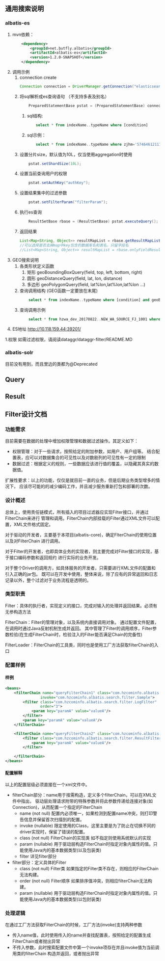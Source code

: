 ## 通用搜索说明
### albatis-es
1. mvn依赖：
	~~~xml
		<dependency>
			<groupId>net.butfly.albatis</groupId>
			<artifactId>albatis-es</artifactId>
			<version>1.2.0-SNAPSHOT</version>
		</dependency>
	~~~
1. 调用示例
	1. connection create
		~~~java
		Connection connection = DriverManager.getConnection("elasticsearch://phgacluster@10.120.173.60:39300");
		~~~
	1. 将sql解析成es查询语句 （不支持多表及别名）
		~~~java
			PreparedStatementBase pstat = (PreparedStatementBase) connection.prepareStatement(sql);
		~~~
		1. sql结构:
			~~~sql
				select * from indexName..typeName where [condition] 
			~~~
		2. sql示例：
			~~~sql
				select * from indexName..typeName where zjhm='574646121111111' and name like '.*tom.*'; 
			~~~
	2. 设置分片size，默认值为10L，仅当使用aggregation时使用
		~~~java
			pstat.setShardSize(10L);
		~~~
	3. 设置当前查询用户的权限
		~~~java
			pstat.setAuthKey("authKey");
		~~~
	4. 设置结果集中的过滤参数
		~~~java
			pstat.setFilterParam("filterParam");
		~~~
	5. 执行es查询
		~~~java
			ResultSetBase rbase = (ResultSetBase) pstat.executeQuery();			
		~~~
	6. 返回结果
		~~~java
		List<Map<String, Object>> resultMapList = rbase.getResultMapList();		
		//可以选择是否去掉map中key包含的数据库名和表名，只留字段名
		//List<Map<String, Object>> resultMapList = rbase.onlyFieldResult(rbase.getResultMapList());
		~~~
1. GEO搜索说明
	1. 各类形状定义函数
		1. 矩形 geoBoundingBoxQuery(field, top, left, bottom, right)
		1. 圆形 geoDistanceQuery(field, lat, lon, distance) 
		1. 多边形 geoPolygonQuery(field, lat%lon,lat%lon,lat%lon ...)
	1. 查询调用结构 (GEO函数一定要放在末尾)
		~~~sql
			select * from indexName..typeName where [condition] and geoBoundingBoxQuery(location, 3.0, 2.0, 1.5, 4.0)
		~~~
	1. 查询调用示例
		~~~sql
			select * from hzwa_dev_20170822..NEW_WA_SOURCE_FJ_1001 where geoBoundingBoxQuery(LOCATION, 30.1860760000000, 120.2812200000000, 30.1528250000000, 120.2975510000000) limit 100
		~~~	
1. ES地址
http://10.118.159.44:39201/

1.权限
	如需过滤权限，请阅读dataggr/dataggr-filter/README.MD
	
### albatis-solr    
目前没有用到，而且里边的类都为@Deprecated

    
## Query

## Result

## Filter设计文档

### 功能需求
目前需要在数据的处理中增加权限管理和数据过滤操作。其定义如下：
- 权限管理：对于一些请求，按照给定的附加参数，如用户、用户组等。
结合配置表，应可以对数据集合的可见性以及对数剧列的可见性有一定的限制
- 数据过滤：根据定义的规则，一些数据应该进行值的覆盖，以隐藏其真实的数据值。
 
扩展性要求：以上的功能，仅仅是就目前一直的业务，但是后期业务类型增多的情况下，
应该尽可能的的减少编码工作，并且减少服务重新打包和部署的次数。

### 设计概述
总体上，使用责任链模式，所有插入的项目过滤器应实现Filter接口，并通过FilterChain来进行
管理和调用。FilterChain内部挂载的Filter通过XML文件可以配置，XML文件格式固定。

对于驱动的开发者，主要基于本项目(albatis-core)，确定FlterChain的使用位置以及对FilterChain
进行调用。

对于Filter的开发者，也即具体业务的实现者，则主要完成对Filter接口的实现，基于接口编码参数和返回规约
进行实际的业务开发。

对于整个Driver的调用方，如具体服务的开发者，只需要进行XML文件的配置和引入正确的jar包。
既可以在开发中使用，整体来说，除了应有的异常返回和日志记录以外，整个过滤对于业务流程是透明的。

### 类型职责
Filter：具体的执行者，实现定义的接口，完成对输入的处理并返回结果。必须有无参构造方法

FilterChain：Filter的管理对象，以及系统内直接调用对象。
通过配置文件配置，在调用时通过Java反射机制生成并返回。
其中管理了Filter的调用顺序，Filter参数检验(在生成FilterChain时，检验注入的Filter能否满足Chain的完备性)

FilterLoader：FilterChain的工具类，同时也是使用工厂方法获取filterChain的入口
### 配置样例
#### 样例
```xml
<beans>
    <filterChain name="queryFilterChain1" class="com.hzcominfo.albatis.search.filter.BasicFilterChain"
                invoke="com.hzcominfo.albatis.search.filter.Sample">
        <filter class="com.hzcominfo.albatis.search.filter.LogFilter"
                order="3">
            <param key="paramA" value="valueA"/>
        </filter>
        <param key="paramA" value="valueA"/>
    </filterChain>

    <filterChain name="queryFilterChain2" class="com.hzcominfo.albatis.search.filter.BasicFilterChain">
        <filter class="com.hzcominfo.albatis.search.filter.ResultFilter">
            <param key="paramA" value="valueA"/>
        </filter>
        
    </filterChain>
</beans>
```
#### 配置解释
以上的配置层级必须直接在一个xml文件中。

* filterChain部分：name用于按需构造，定义多个filterChain，可以在XML文件中指出，
驱动层处理请求附带的特殊参数并将此参数传递给连接对象(如Connection)，从而配置一个指定的FilterChain
    - name   (not null) 配置内必须唯一，如果检测到配置name冲突，则打印警告信息并保留首次扫描到的配置。
    - invoke (nullable) 限定使用的Class，这里主要是为了防止在切换不同的driver实现时，保留了错误的配置。
    - class  (not null) FilterChain的实现类 如不指定则使用系统默认的实现
    - param  (nullable) 用于驱动层构造FilterChain时指定对象内属性的值。只能使用Java内的基本数据类型(以及包装类)
    - filter 详见filter部分
* filter部分：定义具体的Filter
    - class  (not null) Filter类 如果指定的Filter类不存在，则相应的FilterChain无法构建。
    - order  (not null) Filter顺序 如果排序值冲突，则相应filterChain无法构建。
    - param  (nullable) 用于驱动层构造FilterChain时指定对象内属性的值。只能使用Java内的基本数据类型(以包封装类)

### 处理逻辑
在通过工厂方法获取FilterChain的时候，工厂方法(invoke)支持两种参数
- 传入name值，此时使用传入的name并查找配置表，按照给定的配置生成FilterChain或者抛出异常
- 不传入参数，此时搜索配置文件中第一个invoke项存在并且invoke值为当前调用类的filterChain
构造并返回，或者抛出异常
